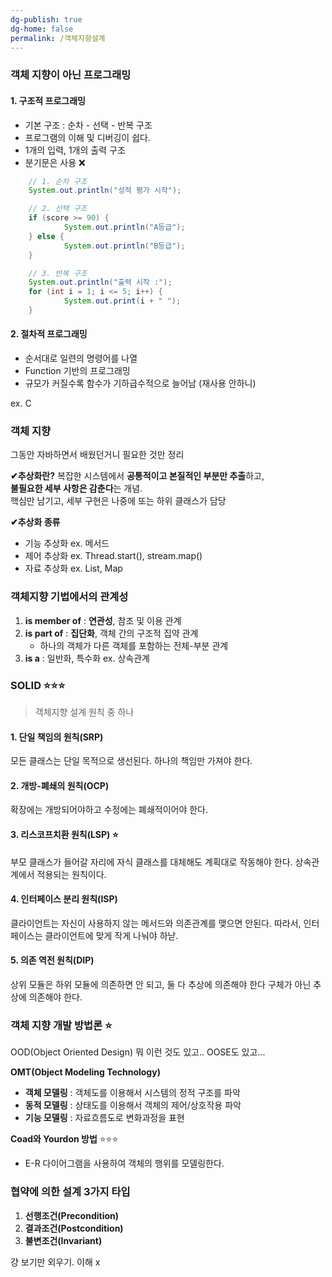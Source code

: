 ```yaml
---
dg-publish: true
dg-home: false
permalink: /객체지향설계
---
```


### 객체 지향이 아닌 프로그래밍 
#### 1. 구조적 프로그래밍 

- 기본 구조 : 순차 - 선택 - 반복 구조 
- 프로그램의 이해 및 디버깅이 쉽다.
- 1개의 입력, 1개의 출력 구조 
- 분기문은 사용 ❌
```java
	// 1. 순차 구조
	System.out.println("성적 평가 시작");

	// 2. 선택 구조
	if (score >= 90) {
			System.out.println("A등급");
	} else {
			System.out.println("B등급");
	}

	// 3. 반복 구조
	System.out.println("출력 시작 :");
	for (int i = 1; i <= 5; i++) {
			System.out.print(i + " ");
	}
```


#### 2. 절차적 프로그래밍 

- 순서대로 일련의 명령어를 나열
- Function 기반의 프로그래밍 
- 규모가 커질수록 함수가 기하급수적으로 늘어남 (재사용 안하니)

ex. C

### 객체 지향 

그동안 자바하면서 배웠던거니 필요한 것만 정리 

**✔추상화란?**
복잡한 시스템에서 **공통적이고 본질적인 부분만 추출**하고,  
**불필요한 세부 사항은 감춘다**는 개념.  
핵심만 남기고, 세부 구현은 나중에 또는 하위 클래스가 담당


**✔추상화 종류** 
- 기능 추상화 ex. 메서드 
- 제어 추상화  ex. Thread.start(), stream.map()
- 자료 추상화 ex. List, Map


### 객체지향 기법에서의 관계성

1. **is member of** : **연관성**, 참조 및 이용 관계
2. **is part of** : **집단화**, 객체 간의 구조적 집약 관계
	- 하나의 객체가 다른 객체를 포함하는 전체-부분 관계
3. **is a** : 일반화, 특수화  ex. 상속관계 


### SOLID ⭐⭐⭐
> 객체지향 설계 원칙 중 하나 

#### 1. 단일 책임의 원칙(SRP)
모든 클래스는 단일 목적으로 생선된다.
하나의 책임만 가져야 한다.

#### 2. 개방-폐쇄의 원칙(OCP)
확장에는 개방되어야하고 수정에는 폐쇄적이어야 한다.

#### 3. 리스코프치환 원칙(LSP) ⭐
부모 클래스가 들어갈 자리에 자식 클래스를 대체해도 계획대로 작동해야 한다.
상속관계에서 적용되는 원칙이다.

#### 4. 인터페이스 분리 원칙(ISP)
클라이언트는 자신이 사용하지 않는 메서드와 의존관계를 맺으면 안된다.
따라서, 인터페이스는 클라이언트에 맞게 작게 나눠야 하낟.
#### 5. 의존 역전 원칙(DIP)
상위 모듈은 하위 모듈에 의존하면 안 되고, 둘 다 추상에 의존해야 한다
구체가 아닌 추상에 의존해야 한다.

### 객체 지향 개발 방법론 ⭐
OOD(Object Oriented Design) 뭐 이런 것도 있고..
OOSE도 있고...

**OMT(Object Modeling Technology)**
- **객체 모델링** : 객체도를 이용해서 시스템의 정적 구조를 파악 
- **동적 모델링** : 상태도를 이용해서 객체의 제어/상호작용 파악
- **기능 모델링** : 자료흐름도로 변화과정을 표현 

**Coad와 Yourdon 방법**  ⭐⭐⭐
- E-R 다이어그램을 사용하여 객체의 행위를 모델링한다.


### 협약에 의한 설계 3가지 타입 
1. **선행조건(Precondition)**
2. **결과조건(Postcondition)**
3. **불변조건(Invariant)**

걍 보기만 외우기. 이해 x 














